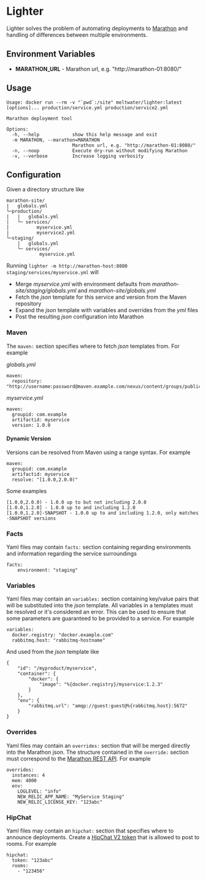 # Lighter
Lighter solves the problem of automating deployments to [Marathon](https://github.com/mesosphere/marathon) and 
handling of differences between multiple environments.

## Environment Variables

 * **MARATHON_URL** - Marathon url, e.g. "http://marathon-01:8080/"

## Usage

```
Usage: docker run --rm -v "`pwd`:/site" meltwater/lighter:latest [options]... production/service.yml production/service2.yml

Marathon deployment tool

Options:
  -h, --help            show this help message and exit
  -m MARATHON, --marathon=MARATHON
                        Marathon url, e.g. "http://marathon-01:8080/"
  -n, --noop            Execute dry-run without modifying Marathon
  -v, --verbose         Increase logging verbosity
```

## Configuration

Given a directory structure like
```
marathon-site/
|   globals.yml
└─production/
|   |   globals.yml
|   └─ services/
|          myservice.yml
|          myservice2.yml
└─staging/
    |   globals.yml
    └─ services/
            myservice.yml
```

Running `lighter -m http://marathon-host:8080 staging/services/myservice.yml` will

* Merge *myservice.yml* with environment defaults from *marathon-site/staging/globals.yml* and *marathon-site/globals.yml*
* Fetch the *json* template for this service and version from the Maven repository
* Expand the *json* template with variables and overrides from the *yml* files
* Post the resulting *json* configuration into Marathon

### Maven
The `maven:` section specifies where to fetch *json* templates from. For example

*globals.yml*
```
maven:
  repository: "http://username:password@maven.example.com/nexus/content/groups/public
```

*myservice.yml*
```
maven:
  groupid: com.example
  artifactid: myservice
  version: 1.0.0
```

#### Dynamic Version
Versions can be resolved from Maven using a range syntax. For example

```
maven:
  groupid: com.example
  artifactid: myservice
  resolve: "[1.0.0,2.0.0)"
```

Some examples
```
[1.0.0,2.0.0) - 1.0.0 up to but not including 2.0.0
[1.0.0,1.2.0] - 1.0.0 up to and including 1.2.0
[1.0.0,1.2.0]-SNAPSHOT - 1.0.0 up to and including 1.2.0, only matches -SNAPSHOT versions
```

### Facts
Yaml files may contain `facts:` section containing regarding environments and information regarding the service surroundings

```
facts:
    environment: "staging"
```

### Variables
Yaml files may contain an `variables:` section containing key/value pairs that will be substituted into the *json* template. All 
variables in a templates must be resolved or it's considered an error. This can be used to ensure that some parameters are 
guaranteed to be provided to a service. For example
```
variables:
  docker.registry: "docker.example.com"
  rabbitmq.host: "rabbitmq-hostname"
```

And used from the *json* template like
```
{
    "id": "/myproduct/myservice",
    "container": {
        "docker": {
            "image": "%{docker.registry}/myservice:1.2.3"
        }
    },
    "env": {
        "rabbitmq.url": "amqp://guest:guest@%{rabbitmq.host}:5672"
    }
}
```

### Overrides
Yaml files may contain an `overrides:` section that will be merged directly into the Marathon json. The 
structure contained in the `override:` section must correspond to the [Marathon REST API](https://mesosphere.github.io/marathon/docs/rest-api.html#post-v2-apps). For example 

```
overrides:
  instances: 4
  mem: 4000
  env:
    LOGLEVEL: "info"
    NEW_RELIC_APP_NAME: "MyService Staging"
    NEW_RELIC_LICENSE_KEY: "123abc"
```

### HipChat
Yaml files may contain an `hipchat:` section that specifies where to announce deployments. Create a [HipChat V2 token](https://www.hipchat.com/docs/apiv2) that is allowed to post to rooms. For example

```
hipchat:
  token: "123abc"
  rooms:
    - "123456"
```
